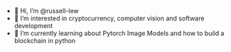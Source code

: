 - 👋 Hi, I’m @russell-lew
- 👀 I’m interested in cryptocurrency, computer vision and software development
- 🌱 I’m currently learning about Pytorch Image Models and how to build a blockchain in python

<!---
russell-lew/russell-lew is a ✨ special ✨ repository because its `README.md` (this file) appears on your GitHub profile.
You can click the Preview link to take a look at your changes.
--->
